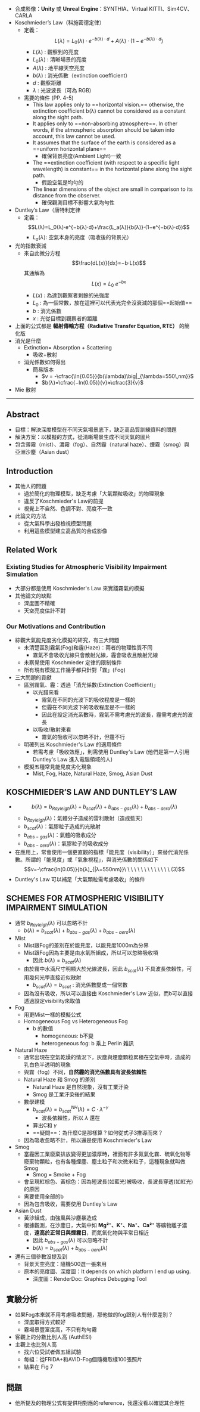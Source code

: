 - 合成影像：**Unity** 或 **Unreal Engine**：SYNTHIA、Virtual KITTI、Sim4CV、CARLA
- Koschmieder’s Law（科施密德定律）
	- 定義：$$L(λ)=L_0​(λ)⋅e^{−b(λ)⋅d}+A(λ)⋅(1−e^{−b(λ)⋅d})$$	
		- $L(λ)$ : 觀察到的亮度
		- $L_0​(λ)$ : 清晰場景的亮度
		- $A(λ)$ : 地平線天空亮度
		- $b(λ)$ : 消光係數（extinction coefficient）
		- $d$ : 觀察距離
		- $\lambda$ : 光波波長（可為 RGB）
	- 需要的條件 (PP. 4-5)
		- This law applies only to ==horizontal vision.== otherwise, the extinction coefficient b(λ) cannot be considered as a constant along the sight path.
		- It applies only to ==non-absorbing atmosphere==. In other words, if the atmospheric absorption should be taken into account, this law cannot be used.
		- It assumes that the surface of the earth is considered as a ==uniform horizontal plane==
			- 確保背景亮度(Ambient Light)一致
		- The ==extinction coefficient (with respect to a specific light wavelength) is constant== in the horizontal plane along the sight path.
			- 假設空氣是均勻的
		- The linear dimensions of the object are small in comparison to its distance from the observer.
			- 確保觀測目標不影響大氣均勻性
- Duntley’s Law（唐特利定律
	- 定義：$$L(λ)=L_0​(λ)⋅e^{−b(λ)⋅d}+\frac{L_a​(λ)}{b(λ)}​⋅(1−e^{−b(λ)⋅d})$$
		- $L_a​(λ)$: 空氣本身的亮度（吸收後的背景光）
- 光的指數衰減
	- 來自此微分方程 $$\frac{dL(x)}{dx}​=−b⋅L(x)$$ 其通解為 $$L(x)=L_0\ e^{−bx}$$
		- $L(x)$ : 為達到觀察者剩餘的光強度
		- $L_0$ : 為一個常數，放在這裡可以代表光完全沒衰減的那個==起始值==
		- $b$ : 消光係數
		- $x$ : 光從目標到觀察者的距離
- 上面的公式都是 **輻射傳輸方程（Radiative Transfer Equation, RTE）** 的簡化版
- 消光是什麼
	- Extinction= Absorption + Scattering
		- 吸收+散射
	- 消光係數如何得出
		- 簡易版本
			- $v = -\cfrac{\ln{0.05}}{b(\lambda)\big|_{\lambda=550\,nm}}$
			- $b(λ)=\cfrac{−ln(0.05)​}{v}≈\cfrac{3}{v}​$
- Mie 散射
---
## Abstract
- 目標：解決深度模型在不同天氣場景底下，缺乏高品質訓練資料的問題
- 解決方案：以模擬的方式，從清晰場景生成不同天氣的圖片
- 包含薄霧（mist）、濃霧（fog）、自然霾（natural haze）、煙霧（smog）與亞洲沙塵（Asian dust）
## Introduction
- 其他人的問題
	- 過於簡化的物理模型，缺乏考慮「大氣顆粒吸收」的物理現象
	- 違反了Koschmieder's Law的前提
	- 視覺上不自然、色調不對、亮度不一致
- 此論文的方法
	- 從大氣科學出發檢視模型問題
	- 利用這些模型建立高品質的合成影像
## Related Work
### Existing Studies for Atmospheric Visibility Impairment Simulation
- 大部分都是使用 Koschmieder's Law 來實踐霧氣的模擬
- 其他論文的缺點
	- 深度圖不精確
	- 天空亮度估計不對
### Our Motivations and Contribution
- 綜觀大氣能見度劣化模擬的研究，有三大問題
	- 未清楚區別霧氣(Fog)和霾(Haze)：兩者的物理性質不同
		- 霧氣不會吸收光線只會散射光線，霾會吸收且散射光線
	- 未察覺使用 Koschmieder 定律的限制條件
	- 所有現有模擬工作幾乎都只針對「霧」(Fog)
- 三大問題的貢獻
	- 區別霧氣、霾：透過「消光係數(Extinction Coefficient)」
		- 以光譜來看
			- 霧氣在不同的光波下的吸收程度是一樣的
			- 但霾在不同光波下的吸收程度是不一樣的
			- 因此在設定消光系數時，霧氣不需考慮光的波長，霾需考慮光的波長
		- 以吸收/散射來看
			- 霧氣的吸收可以忽略不計，但霾不行
	- 明確列出 Koschmieder's Law 的適用條件
		- 若需考慮「吸收效應」，則需使用 Duntley's Law (他們是第一人引用 Duntley's Law 進入電腦領域的人)
	- 模擬五種常見能見度劣化現象
		- Mist, Fog, Haze, Natural Haze, Smog, Asian Dust
## KOSCHMIEDER’S LAW AND DUNTLEY’S LAW
- $$b(λ)=b_{Rayleigh}​(λ)+b_{scat​}(λ)+b_{abs-gas}​(λ)+b_{abs-aero}​(λ)$$
	- $b_{Rayleigh}​(λ)$：氣體分子造成的雷利散射（造成藍天）
	- $b_{scat}(λ)$：氣膠粒子造成的光散射
	- $b_{abs-gas}(λ)$：氣體的吸收成分
	- $b_{abs-aero}(λ)$：氣膠粒子的吸收成分
- 在應用上，常會使用一個更直觀的指標「能見度（visibility）」來替代消光係數。所謂的「能見度」或「氣象視程」，與消光係數的關係如下$$v=-\cfrac{ln(0.05)​​}{b(λ)_{|λ=550nm}}​\ \ \ \ \  \ \ \ \ \  \ \ \ \ (3)$$
- Duntley's Law 可以補足「大氣顆粒需考慮吸收」的條件
## SCHEMES FOR ATMOSPHERIC VISIBILITY IMPAIRMENT SIMULATION
- 通常 $b_{Rayleigh}​(λ)$ 可以忽略不計
	- $b(λ)=b_{scat​}(λ)+b_{abs-gas}​(λ)+b_{abs-aero}​(λ)$
- Mist
	- Mist跟Fog的差別在於能見度，以能見度1000m為分界
	- Mist跟Fog因為主要是由水氣所組成，所以可以忽略吸收項
		- 因此 $b(\lambda)=b_{scat}(\lambda)$
	- 由於霧中水滴尺寸明顯大於光線波長，因此 $b_{scat}(\lambda)$ 不具波長依賴性，可用幾何光學直接近似散射
		- $b_{scat}(\lambda)=b_{scat}$ : 消光係數變成一個常數
	- 因為沒有吸收，所以可以直接由 Koschmieder's Law 近似，而b可以直接透過設定visibility來取值
- Fog
	- 用更Mist一樣的模擬公式
	- Homogeneous Fog vs Heterogeneous Fog
		- b 的數值
			- homogeneous: b不變
			- heterogeneous fog: b 乘上 Perlin 雜訊
- Natural Haze
	- 通常出現在空氣乾燥的情況下，灰塵與煙塵顆粒累積在空氣中時，造成的乳白色半透明的現象
	- 與霧（fog）不同，**自然霾的消光係數具有波長依賴性**
	- Natural Haze 和 Smog 的差別
		- Natural Haze 是自然現象，沒有工業汙染
		- Smog 是工業汙染後的結果
	- 數學建模
		- $b_{scat}(\lambda) = b^{NH}_{scat}(\lambda) = C⋅λ^{−γ}$
			- 波長依賴性，所以 $\lambda$ 還在
		- 算出C和 $\gamma$
		- ==疑問==：為什麼C是那樣算？如何從式子3推導而來？
	- 因為吸收忽略不計，所以還是使用 Koschmieder's Law
- Smog
	- 當霾因工業廢棄排放變得更加濃厚時，裡面有許多氮氣化霧、硫氧化物等廢棄物顆粒，也有各種煙塵、塵土粒子和次微米粒子，這種現象就叫做Smog
		- Smog = Smoke + Fog
	- 會呈現紅棕色、黃棕色：因為短波長(如藍光)被吸收，長波長穿透(如紅光)的原因
	- 需要使用全部的b
	- 因為包含吸收，需要使用 Duntley's Law
- Asian Dust
	- 黃沙組成，由強風與沙塵暴造成
	- 根據觀測，在沙塵日，大氣中如 **Mg²⁺、K⁺、Na⁺、Ca²⁺** 等礦物離子濃度，**遠高於正常日與煙霧日**，而氮氧化物與平常日相近
		- 因此 $b_{abs-gas}(\lambda)$ 可以忽略不計
		- $b(\lambda) = b_{scat}(\lambda) + b_{abs-aero}(\lambda)$
- 還有三個參數沒提及到
	- 背景天空亮度：隨機500選一張來用
	- 原本的亮度圖、深度圖：It depends on which platform I end up using.
		- 深度圖：RenderDoc: Graphics Debugging Tool
## 實驗分析
- 如果Fog本來就不用考慮吸收問題，那他做的fog跟別人有什麼差別？
	- 深度取得方式較好
	- 霧場景豐富度高，不只有均勻霧
- 客觀上的分數比別人高 (AuthESI)
- 主觀上也比別人高
	- 找六位受試者做五組試驗
	- 每組：從FRIDA+和AVID-Fog個隨機取樣100張照片
	- 結果在 Fig 7
## 問題
- 他所提及的物理公式有提供相對應的reference，我還沒看以確認其合理性